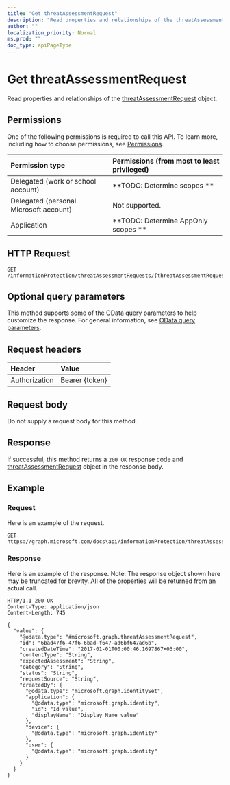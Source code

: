 ```yaml
---
title: "Get threatAssessmentRequest"
description: "Read properties and relationships of the threatAssessmentRequest object."
author: ""
localization_priority: Normal
ms.prod: ""
doc_type: apiPageType
---
```


# Get threatAssessmentRequest

Read properties and relationships of the [threatAssessmentRequest](../resources/threatassessmentrequest.md) object.

## Permissions
One of the following permissions is required to call this API. To learn more, including how to choose permissions, see [Permissions](/concepts/permissions-reference.md).

|Permission type|Permissions (from most to least privileged)|
|:---|:---|
|Delegated (work or school account)|**TODO: Determine scopes **|
|Delegated (personal Microsoft account)|Not supported.|
|Application|**TODO: Determine AppOnly scopes **|

## HTTP Request
<!-- {
  "blockType": "ignored"
}
-->
``` http
GET /informationProtection/threatAssessmentRequests/{threatAssessmentRequestId}
```

## Optional query parameters
This method supports some of the OData query parameters to help customize the response. For general information, see [OData query parameters](/graph/query-parameters).

## Request headers
|Header|Value|
|:---|:---|
|Authorization|Bearer {token}|

## Request body
Do not supply a request body for this method.

## Response
If successful, this method returns a `200 OK` response code and [threatAssessmentRequest](../resources/threatassessmentrequest.md) object in the response body.

## Example

### Request
Here is an example of the request.
<!-- {
  "blockType": "request",
  "name": "get_threatassessmentrequest"
}
-->
``` http
GET https://graph.microsoft.com/docs\api/informationProtection/threatAssessmentRequests/{threatAssessmentRequestId}
```

### Response
Here is an example of the response. Note: The response object shown here may be truncated for brevity. All of the properties will be returned from an actual call.
<!-- {
  "blockType": "response",
  "truncated": true,
  "@odata.type": "microsoft.graph.threatAssessmentRequest"
}
-->
``` http
HTTP/1.1 200 OK
Content-Type: application/json
Content-Length: 745

{
  "value": {
    "@odata.type": "#microsoft.graph.threatAssessmentRequest",
    "id": "6bad47f6-47f6-6bad-f647-ad6bf647ad6b",
    "createdDateTime": "2017-01-01T00:00:46.1697867+03:00",
    "contentType": "String",
    "expectedAssessment": "String",
    "category": "String",
    "status": "String",
    "requestSource": "String",
    "createdBy": {
      "@odata.type": "microsoft.graph.identitySet",
      "application": {
        "@odata.type": "microsoft.graph.identity",
        "id": "Id value",
        "displayName": "Display Name value"
      },
      "device": {
        "@odata.type": "microsoft.graph.identity"
      },
      "user": {
        "@odata.type": "microsoft.graph.identity"
      }
    }
  }
}
```

